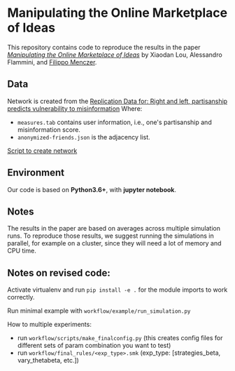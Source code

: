 # Manipulating the Online Marketplace of Ideas

This repository contains code to reproduce the results in the paper [*Manipulating the Online Marketplace of Ideas*](https://arxiv.org/abs/1907.06130) by Xiaodan Lou, Alessandro Flammini, and [Filippo Menczer](https://cnets.indiana.edu/fil/).

## Data
Network is created from the [Replication Data for: Right and left, partisanship predicts vulnerability to misinformation](https://dataverse.harvard.edu/dataset.xhtml?persistentId=doi:10.7910/DVN/6CZHH5)
Where: 
- `measures.tab` contains user information, i.e., one's partisanship and misinformation score. 
- `anonymized-friends.json` is the adjacency list. 

[Script to create network](workflow/make_network.py)

## Environment

Our code is based on **Python3.6+**, with **jupyter notebook**.

## Notes

The results in the paper are based on averages across multiple simulation runs. To reproduce those results, we suggest running the simulations in parallel, for example on a cluster, since they will need a lot of memory and CPU time.

## Notes on revised code:
Activate virtualenv and run `pip install -e .` for the module imports to work correctly.

Run minimal example with `workflow/example/run_simulation.py`

How to multiple experiments:
- run `workflow/scripts/make_finalconfig.py` (this creates config files for different sets of param combination you want to test)
- run `workflow/final_rules/<exp_type>.smk` (exp_type: [strategies_beta, vary_thetabeta, etc.])